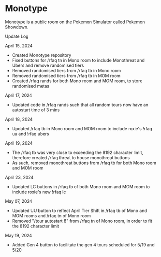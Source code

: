 # Monotype

Monotype is a public room on the Pokemon Simulator called Pokemon Showdown.


Update Log

April 15, 2024
- Created Monotype repository
- Fixed buttons for /rfaq tn in Mono room to include Monothreat and Ubers and remove randomised tiers
- Removed randomised tiers from /rfaq tb in Mono room
- Removed randomised tiers from /rfaq tb in MOM room
- Created /rfaq rands for both Mono room and MOM room, to store randomised metas

April 17, 2024
- Updated code in /rfaq rands such that all random tours now have an autostart time of 3 mins

April 18, 2024
- Updated /rfaq tb in Mono room and MOM room to include roxie's !rfaq uu and !rfaq ubers

April 19, 2024
- The /rfaq tb was very close to exceeding the 8192 character limit, therefore created /rfaq threat to house monothreat buttons
- As such, removed monothreat buttons from /rfaq tb for both Mono room and MOM room

April 23, 2024
- Updated LC buttons in /rfaq tb of both Mono room and MOM room to include roxie's new !rfaq lc

May 07, 2024
- Updated UU button to reflect April Tier Shift in /rfaq tb of Mono and MOM rooms and /rfaq tn of Mono room
- Removed "/tour autostart 8" from /rfaq tn of Mono room, in order to fit the 8192 character limit

May 19, 2024
- Added Gen 4 button to facilitate the gen 4 tours scheduled for 5/19 and 5/20
